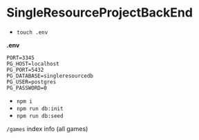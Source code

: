 # SingleResourceProjectBackEnd

- `touch .env`

**.env**


```
PORT=3345
PG_HOST=localhost
PG_PORT=5432
PG_DATABASE=singleresourcedb
PG_USER=postgres
PG_PASSWORD=0
```


- `npm i`
- `npm run db:init`
- `npm run db:seed`


`/games` index info (all games)
